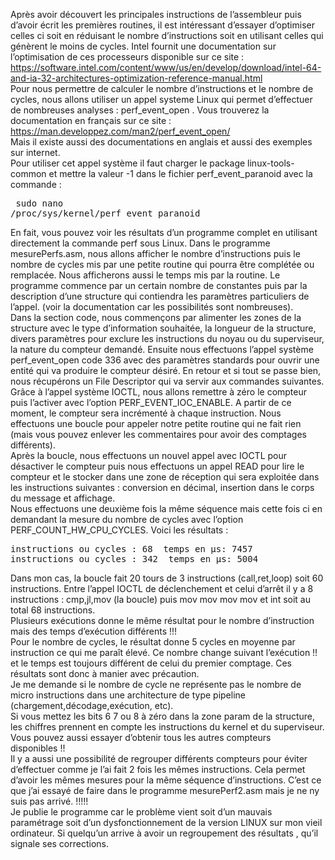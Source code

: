 Après avoir découvert les principales instructions de l’assembleur puis d’avoir écrit les premières routines, il est intéressant d’essayer d’optimiser celles ci soit en réduisant le nombre d’instructions soit en utilisant celles qui génèrent le moins de cycles. Intel fournit une documentation sur l’optimisation de ces processeurs disponible sur ce site : <br>
https://software.intel.com/content/www/us/en/develop/download/intel-64-and-ia-32-architectures-optimization-reference-manual.html <br>
Pour nous permettre de calculer le nombre d’instructions et le nombre de cycles, nous allons utiliser un appel systeme Linux qui permet d’effectuer de nombreuses analyses : perf_event_open . Vous trouverez la documentation en français sur ce site : <br> https://man.developpez.com/man2/perf_event_open/ <br>
Mais il existe aussi des documentations en anglais et aussi des exemples sur internet.<br>
Pour utiliser cet appel système il faut charger le package linux-tools-common et mettre la valeur -1 dans le fichier perf_event_paranoid avec la commande :<pre>
sudo nano /proc/sys/kernel/perf_event_paranoid
</pre>
En fait, vous pouvez voir les résultats d’un programme complet en utilisant directement la commande perf sous  Linux.
Dans le programme mesurePerfs.asm, nous allons afficher le nombre d’instructions puis le nombre de cycles mis par une petite routine qui pourra être complétée ou remplacée. Nous afficherons aussi le temps mis par la routine.  Le programme commence par un certain nombre de constantes puis par la description d’une structure qui contiendra  les paramètres particuliers de l’appel. (voir la documentation car les possibilités sont nombreuses).<br>
Dans la section code, nous commençons par alimenter les zones de la structure avec le type d’information souhaitée, la longueur de la structure, divers paramètres pour exclure les instructions du noyau ou du superviseur, la nature du compteur demandé. Ensuite nous effectuons l’appel système perf_event_open code 336 avec des paramètres standards pour ouvrir une entité qui va produire le compteur désiré. En retour et si tout se passe bien, nous récupérons un File Descriptor qui va servir aux commandes suivantes. <br>
Grâce à l’appel système IOCTL, nous allons remettre à zéro le compteur puis l’activer avec l’option PERF_EVENT_IOC_ENABLE. A partir de ce moment, le compteur sera incrémenté à chaque instruction. Nous effectuons une boucle pour appeler notre petite routine qui ne fait rien (mais vous pouvez enlever les commentaires pour avoir des comptages différents).<br>
Après la boucle, nous effectuons un nouvel appel avec IOCTL pour désactiver le compteur puis nous effectuons un appel READ pour lire le compteur et le stocker dans une zone de réception qui sera exploitée dans les instructions suivantes : conversion en décimal, insertion dans le corps du message et affichage. <br> 
Nous effectuons une deuxième fois la même séquence mais cette fois ci en demandant la mesure du nombre de cycles avec l’option PERF_COUNT_HW_CPU_CYCLES. Voici les résultats :
<pre>
instructions ou cycles : 68  temps en µs: 7457
instructions ou cycles : 342  temps en µs: 5004</pre>
Dans mon cas, la boucle fait 20 tours de 3 instructions (call,ret,loop) soit 60 instructions. Entre l’appel IOCTL de déclenchement et celui d’arrêt il y a 8 instructions : cmp,jl,mov (la boucle) puis mov mov mov mov et int soit au total 68 instructions.<br>
Plusieurs exécutions donne le même résultat pour le nombre d’instruction mais des temps d’exécution différents !!! <br>
Pour le nombre de cycles, le résultat donne 5 cycles en moyenne par instruction ce qui me paraît élevé. Ce nombre change suivant l’exécution !! et le temps est toujours différent de celui du premier comptage. Ces résultats sont donc à manier avec précaution. <br>
Je me demande si le nombre de cycle ne représente pas le nombre de micro instructions dans une architecture de type pipeline (chargement,décodage,exécution, etc).<br> 
Si vous mettez les bits 6 7 ou 8 à zéro dans la zone param de la structure, les chiffres prennent en compte les instructions du kernel et du superviseur. <br>
Vous pouvez aussi essayer d’obtenir tous les autres compteurs disponibles !! <br>
Il y a aussi une possibilité de regrouper différents compteurs pour éviter d’effectuer comme je l’ai fait 2 fois les mêmes instructions. Cela permet d’avoir les mêmes mesures pour la même séquence d’instructions. C’est ce que j’ai essayé de faire dans le programme mesurePerf2.asm mais je ne ny suis pas arrivé. !!!!! <br>
Je publie le programme car le problème vient soit d’un mauvais paramétrage soit d’un dysfonctionnement de la version LINUX sur mon vieil ordinateur. Si quelqu’un arrive à avoir un regroupement des résultats , qu’il signale ses corrections.<br>
